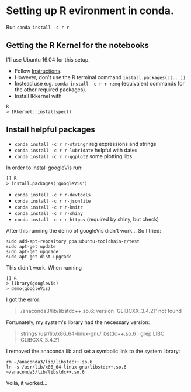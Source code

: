 # Setting up R evironment in conda. 
Run
`conda install -c r r`


## Getting the R Kernel for the notebooks
I'll use Ubuntu 16.04 for this setup. 

- Follow [Instructions](http://irkernel.github.io/installation/#linux-panel). 
- However, don't use the R terminal command 
`install.packages(c(...))` 
- Instead use e.g. `conda install -c r r-rzmq` (equivalent commands for the other required packages).
- Install IRkernel with 
```
R
> IRkernel::installspec()
```

## Install helpful packages
- `conda install -c r r-stringr` reg expressions and strings
- `conda install -c r r-lubridate` helpful with dates
- `conda install -c r r-ggplot2` some plotting libs

In order to install googleVis run:
```
[] R
> install.packages('googleVis')
```

- `conda install -c r r-devtools`
- `conda install -c r r-jsonlite`
- `conda install -c r r-knitr`
- `conda install -c r r-shiny`
- `conda install -c r r-httpuv` (required by shiny, but check)

After this running the demo of googleVis didn't work...
So I tried:
```
sudo add-apt-repository ppa:ubuntu-toolchain-r/test
sudo apt-get update
sudo apt-get upgrade
sudo apt-get dist-upgrade
```
This didn't work.
When running 
```
[] R
> library(googleVis)
> demo(googleVis)
```
I got the error: 
> /anaconda3/lib/libstdc++.so.6: version `GLIBCXX_3.4.21' not found

Fortunately, my system's library had the necessary version:
> strings /usr/lib/x86_64-linux-gnu/libstdc++.so.6 | grep LIBC
> GLIBCXX_3.4.21

I removed the anaconda lib and set a symbolic link to the system library:
```
rm ~/anaconda3/lib/libstdc++.so.6
ln -s /usr/lib/x86_64-linux-gnu/libstdc++.so.6 ~/anaconda3/lib/libstdc++.so.6
```
Voilà, it worked...